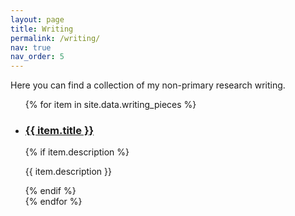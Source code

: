 ```yaml
---
layout: page
title: Writing
permalink: /writing/
nav: true
nav_order: 5
---
```


Here you can find a collection of my non-primary research writing. 


<ul>
{% for item in site.data.writing_pieces %}
  <li>
    <h3><a href="{{ item.pdf_url | relative_url }}" target="_blank">{{ item.title }}</a></h3>
    {% if item.description %}
      <p>{{ item.description }}</p>
    {% endif %}
  </li>
{% endfor %}
</ul>
